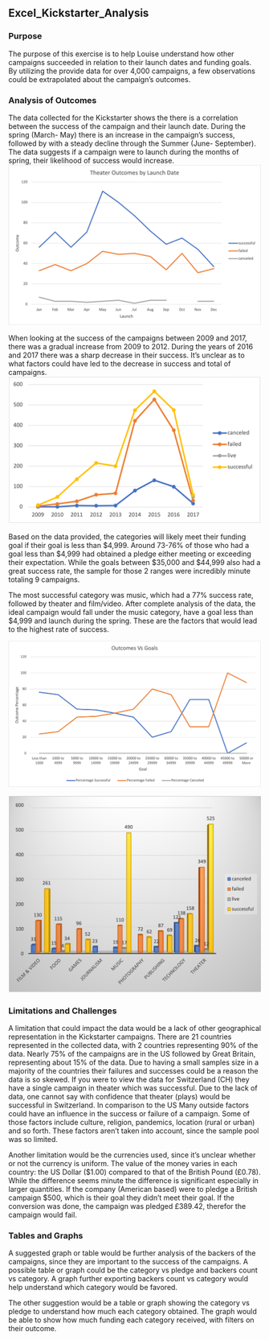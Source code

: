 ## Excel_Kickstarter_Analysis


### Purpose

The purpose of this exercise is to help Louise understand how other campaigns succeeded in relation to their launch dates and funding goals. By utilizing the provide data for over 4,000 campaigns, a few observations could be extrapolated about the campaign’s outcomes. 

### Analysis of Outcomes

The data collected for the Kickstarter shows the there is a correlation between the success of the campaign and their launch date. During the spring (March- May) there is an increase in the campaign’s success, followed by with a steady decline through the Summer (June- September). The data suggests if a campaign were to launch during the months of spring, their likelihood of success would increase. 
![](Theater_Outcomes_vs_Launch.png)

When looking at the success of the campaigns between 2009 and 2017, there was a gradual increase from 2009 to 2012. During the years of 2016 and 2017 there was a sharp decrease in their success. It’s unclear as to what factors could have led to the decrease in success and total of campaigns. 
![](outcomes%20based%20on%20launch%20date.png)

Based on the data provided, the categories will likely meet their funding goal if their goal is less than $4,999. Around 73-76% of those who had a goal less than $4,999 had obtained a pledge either meeting or exceeding their expectation.  While the goals between $35,000 and $44,999 also had a great success rate, the sample for those 2 ranges were incredibly minute totaling 9 campaigns. 

The most successful category was music, which had a 77% success rate, followed by theater and film/video. After complete analysis of the data, the ideal campaign would fall under the music category, have a goal less than $4,999 and launch during the spring. These are the factors that would lead to the highest rate of success. 

![](Outcomes_vs_Goals.png)

![](Picture1.png)
### Limitations and Challenges

A limitation that could impact the data would be a lack of other geographical representation in the Kickstarter campaigns. There are 21 countries represented in the collected data, with 2 countries representing 90% of the data. Nearly 75% of the campaigns are in the US followed by Great Britain, representing about 15% of the data. Due to having a small samples size in a majority of the countries their failures and successes could be a reason the data is so skewed. If you were to view the data for Switzerland (CH) they have a single campaign in theater which was successful. Due to the lack of data, one cannot say with confidence that theater (plays) would be successful in Switzerland. In comparison to the US 
Many outside factors could have an influence in the success or failure of a campaign. Some of those factors include culture, religion, pandemics, location (rural or urban) and so forth. These factors aren’t taken into account, since the sample pool was so limited. 

Another limitation would be the currencies used, since it’s unclear whether or not the currency is uniform. The value of the money varies in each country: the US Dollar ($1.00) compared to that of the British Pound (£0.78). While the difference seems minute the difference is significant especially in larger quantities. If the company (American based) were to pledge a British campaign $500, which is their goal they didn’t meet their goal. If the conversion was done, the campaign was pledged £389.42, therefor the campaign would fail. 


### Tables and Graphs

A suggested graph or table would be further analysis of the backers of the campaigns, since they are important to the success of the campaigns. A possible table or graph could be the category vs pledge and backers count vs category. A graph further exporting backers count vs category would help understand which category would be favored. 


The other suggestion would be a table or graph showing the category vs pledge to understand how much each category obtained. The graph would be able to show how much funding each category received, with filters on their outcome. 
